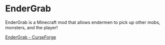 # EnderGrab

EnderGrab is a Minecraft mod that allows endermen to pick up other mobs,
monsters, and the player!

[EnderGrab - CurseForge](https://www.curseforge.com/minecraft/mc-mods/endergrab)
